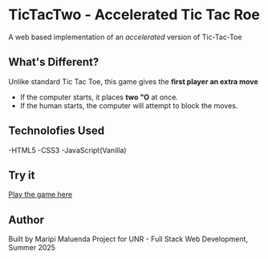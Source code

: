 # TicTacTwo - Accelerated Tic Tac Roe
A web based implementation of an *accelerated* version of Tic-Tac-Toe

## What's Different?
Unlike standard Tic Tac Toe, this game gives the **first player an extra move**
- If the computer starts, it places **two "O** at once.
- If the human starts, the computer will attempt to block the moves.

## Technolofies Used
-HTML5
-CSS3
-JavaScript(Vanilla)

## Try it
[Play the game here
](https://maripirs.github.io/TicTacTwo/)

## Author
Built by Maripi Maluenda
Project for UNR - Full Stack Web Development, Summer 2025
